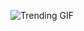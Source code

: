 
<!-- GIF_SECTION -->
![Trending GIF](https://media0.giphy.com/media/v1.Y2lkPThiYjIxNzcyM2R5MXhseG9wMjM5ZDh6eDdjZTA4Z2hlc2VpdDVsMWZkZXJ5YTE2YyZlcD12MV9naWZzX3NlYXJjaCZjdD1n/gyoipv2u40ekqz89Rk/giphy.gif)
<!-- END_GIF_SECTION -->
